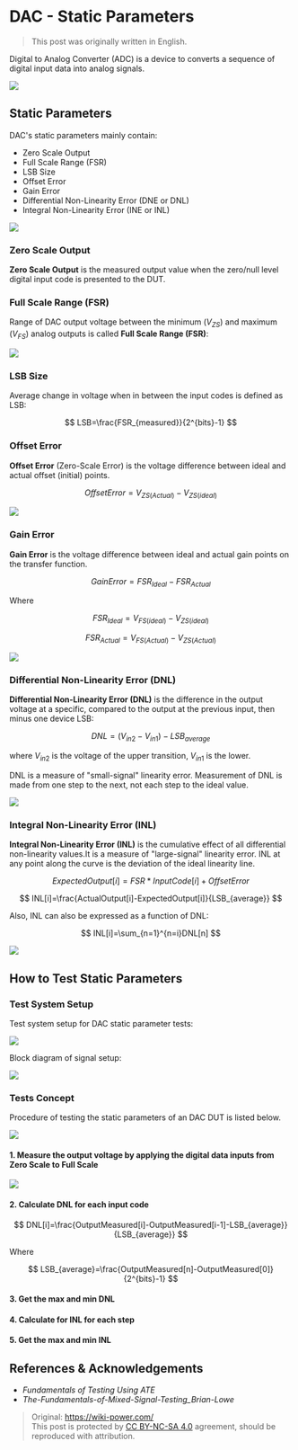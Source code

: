 # DAC - Static Parameters

> This post was originally written in English.

Digital to Analog Converter (ADC) is a device to converts a sequence of digital input data into analog signals.

![](https://img.wiki-power.com/d/wiki-media/img/20221011141644.png)

## Static Parameters

DAC's static parameters mainly contain:

- Zero Scale Output
- Full Scale Range (FSR)
- LSB Size
- Offset Error
- Gain Error
- Differential Non-Linearity Error (DNE or DNL)
- Integral Non-Linearity Error (INE or INL)

![](https://img.wiki-power.com/d/wiki-media/img/20221011144045.png)

### Zero Scale Output

**Zero Scale Output** is the measured output value when the zero/null level digital input code is presented to the DUT.

### Full Scale Range (FSR)

Range of DAC output voltage between the minimum ($V_{ZS}$) and maximum ($V_{FS}$) analog outputs is called **Full Scale Range (FSR)**:

![](https://img.wiki-power.com/d/wiki-media/img/20221011142249.png)

### LSB Size

Average change in voltage when in between the input codes is defined as LSB:

$$
LSB=\frac{FSR_{measured}}{2^{bits}-1}
$$

### Offset Error

**Offset Error** (Zero-Scale Error) is the voltage difference between ideal and actual offset (initial) points.

$$
OffsetError=V_{ZS(Actual)}-V_{ZS(ideal)}
$$

![](https://img.wiki-power.com/d/wiki-media/img/20221011144415.png)

### Gain Error

**Gain Error** is the voltage difference between ideal and actual gain points on the transfer function.

$$
GainError=FSR_{Ideal}-FSR_{Actual}
$$

Where

$$
FSR_{Ideal}=V_{FS(ideal)}-V_{ZS(ideal)}
$$

$$
FSR_{Actual}=V_{FS(Actual)}-V_{ZS(Actual)}
$$

![](https://img.wiki-power.com/d/wiki-media/img/20221011144925.png)

### Differential Non-Linearity Error (DNL)

**Differential Non-Linearity Error (DNL)** is the difference in the output voltage at a specific, compared to the output at the previous input, then minus one device LSB:

$$
DNL=(V_{in2}-V_{in1})-LSB_{average}
$$

where $V_{in2}$ is the voltage of the upper transition, $V_{in1}$ is the lower.

DNL is a measure of "small-signal" linearity error. Measurement of DNL is made from one step to the next, not each step to the ideal value.

![](https://img.wiki-power.com/d/wiki-media/img/20221011153556.png)

### Integral Non-Linearity Error (INL)

**Integral Non-Linearity Error (INL)** is the cumulative effect of all differential non-linearity values.It is a measure of "large-signal" linearity error. INL at any point along the curve is the deviation of the ideal linearity line.

$$
ExpectedOutput[i]=FSR*InputCode[i]+OffsetError
$$

$$
INL[i]=\frac{ActualOutput[i]-ExpectedOutput[i]}{LSB_{average}}
$$

Also, INL can also be expressed as a function of DNL:

$$
INL[i]=\sum_{n=1}^{n=i}DNL[n]
$$

![](https://img.wiki-power.com/d/wiki-media/img/20221011184739.png)

## How to Test Static Parameters

### Test System Setup

Test system setup for DAC static parameter tests:

![](https://img.wiki-power.com/d/wiki-media/img/20221011185006.png)

Block diagram of signal setup:

![](https://img.wiki-power.com/d/wiki-media/img/20221011185447.png)

### Tests Concept

Procedure of testing the static parameters of an DAC DUT is listed below.

![](https://img.wiki-power.com/d/wiki-media/img/20221011185739.png)

#### 1. Measure the output voltage by applying the digital data inputs from Zero Scale to Full Scale

![](https://img.wiki-power.com/d/wiki-media/img/20221011185711.png)

#### 2. Calculate DNL for each input code

$$
DNL[i]=\frac{OutputMeasured[i]-OutputMeasured[i-1]-LSB_{average}}{LSB_{average}}
$$

Where

$$
LSB_{average}=\frac{OutputMeasured[n]-OutputMeasured[0]}{2^{bits}-1}
$$

#### 3. Get the max and min DNL

#### 4. Calculate for INL for each step

#### 5. Get the max and min INL

## References & Acknowledgements

- _Fundamentals of Testing Using ATE_
- _The-Fundamentals-of-Mixed-Signal-Testing_Brian-Lowe_

> Original: <https://wiki-power.com/>  
> This post is protected by [CC BY-NC-SA 4.0](https://creativecommons.org/licenses/by/4.0/deed.en) agreement, should be reproduced with attribution.
